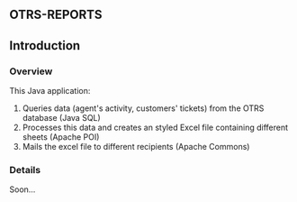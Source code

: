 ## OTRS-REPORTS

## Introduction

### Overview
This Java application:
1. Queries data (agent's activity, customers' tickets) from the OTRS database (Java SQL)
2. Processes this data and creates an styled Excel file containing different sheets (Apache POI)
3. Mails the excel file to different recipients (Apache Commons)

### Details
Soon...